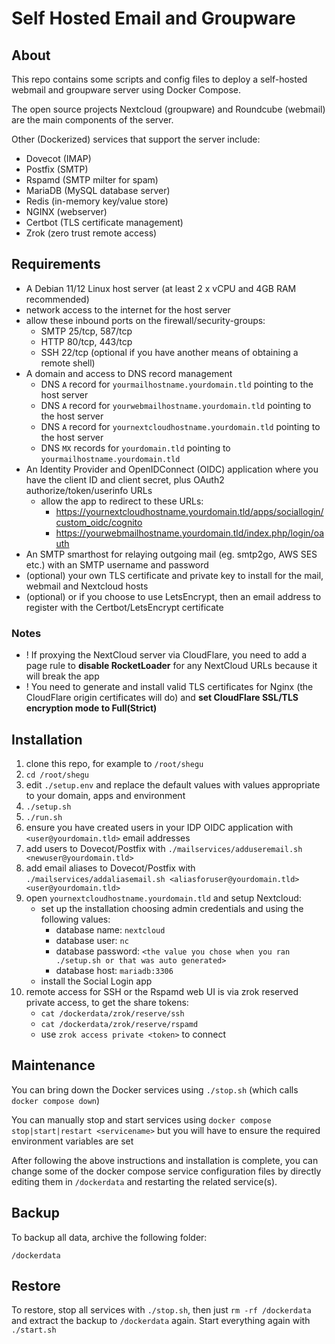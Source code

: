 # Self Hosted Email and Groupware

## About

This repo contains some scripts and config files to deploy a self-hosted webmail and groupware server using Docker Compose.

The open source projects Nextcloud (groupware) and Roundcube (webmail) are the main components of the server.

Other (Dockerized) services that support the server include:

- Dovecot (IMAP)
- Postfix (SMTP)
- Rspamd (SMTP milter for spam)
- MariaDB (MySQL database server)
- Redis (in-memory key/value store)
- NGINX (webserver)
- Certbot (TLS certificate management)
- Zrok (zero trust remote access)

## Requirements

- A Debian 11/12 Linux host server (at least 2 x vCPU and 4GB RAM recommended)
- network access to the internet for the host server
- allow these inbound ports on the firewall/security-groups:
    - SMTP 25/tcp, 587/tcp
    - HTTP 80/tcp, 443/tcp
    - SSH 22/tcp (optional if you have another means of obtaining a remote shell)
- A domain and access to DNS record management
    - DNS `A` record for `yourmailhostname.yourdomain.tld` pointing to the host server
    - DNS `A` record for `yourwebmailhostname.yourdomain.tld` pointing to the host server
    - DNS `A` record for `yournextcloudhostname.yourdomain.tld` pointing to the host server
    - DNS `MX` records for `yourdomain.tld` pointing to `yourmailhostname.yourdomain.tld`
- An Identity Provider and OpenIDConnect (OIDC) application where you have the client ID and client secret, plus OAuth2 authorize/token/userinfo URLs
    - allow the app to redirect to these URLs:
        - https://yournextcloudhostname.yourdomain.tld/apps/sociallogin/custom_oidc/cognito
        - https://yourwebmailhostname.yourdomain.tld/index.php/login/oauth
- An SMTP smarthost for relaying outgoing mail (eg. smtp2go, AWS SES etc.) with an SMTP username and password
- (optional) your own TLS certificate and private key to install for the mail, webmail and Nextcloud hosts
- (optional) or if you choose to use LetsEncrypt, then an email address to register with the Certbot/LetsEncrypt certificate

### Notes

- ! If proxying the NextCloud server via CloudFlare, you need to add a page rule to **disable RocketLoader** for any NextCloud URLs because it will break the app
- ! You need to generate and install valid TLS certificates for Nginx (the CloudFlare origin certificates will do) and **set CloudFlare SSL/TLS encryption mode to Full(Strict)**

## Installation

1. clone this repo, for example to `/root/shegu`
1. `cd /root/shegu`
1. edit `./setup.env` and replace the default values with values appropriate to your domain, apps and environment
1. `./setup.sh`
1. `./run.sh`
1. ensure you have created users in your IDP OIDC application with `<user@yourdomain.tld>` email addresses
1. add users to Dovecot/Postfix with `./mailservices/adduseremail.sh <newuser@yourdomain.tld>`
1. add email aliases to Dovecot/Postfix with `./mailservices/addaliasemail.sh <aliasforuser@yourdomain.tld> <user@yourdomain.tld>`
1. open `yournextcloudhostname.yourdomain.tld` and setup Nextcloud:
    - set up the installation choosing admin credentials and using the following values:
        - database name: `nextcloud`
        - database user: `nc`
        - database password: `<the value you chose when you ran ./setup.sh or that was auto generated>`
        - database host: `mariadb:3306`
    - install the Social Login app
1. remote access for SSH or the Rspamd web UI is via zrok reserved private access, to get the share tokens:
    - `cat /dockerdata/zrok/reserve/ssh`
    - `cat /dockerdata/zrok/reserve/rspamd`
    - use `zrok access private <token>` to connect

## Maintenance

You can bring down the Docker services using `./stop.sh` (which calls `docker compose down`)

You can manually stop and start services using `docker compose stop|start|restart <servicename>` but you will have to ensure the required environment variables are set

After following the above instructions and installation is complete, you can change some of the docker compose service configuration files by directly editing them in `/dockerdata` and restarting the related service(s).

## Backup

To backup all data, archive the following folder:
```
/dockerdata
```

## Restore

To restore, stop all services with `./stop.sh`, then just `rm -rf /dockerdata` and extract the backup to `/dockerdata` again. Start everything again with `./start.sh`
